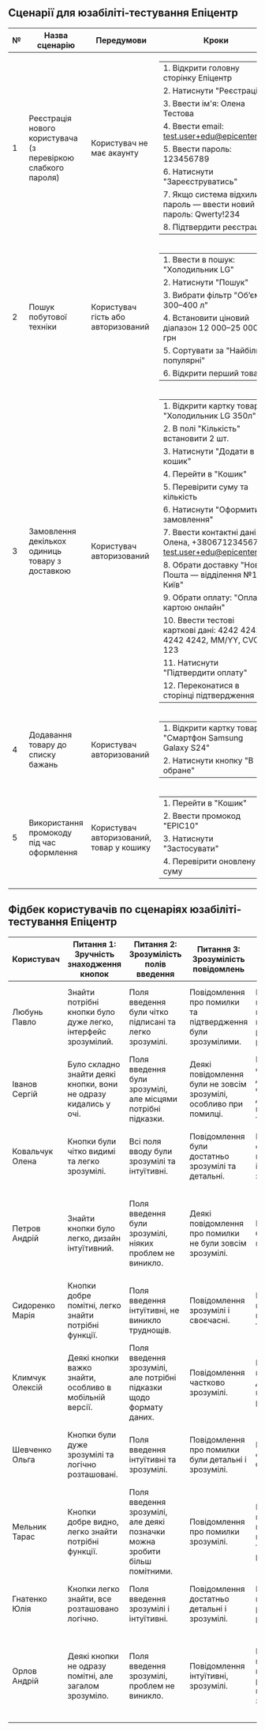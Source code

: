 ## Сценарії для юзабіліті‑тестування Епіцентр

| № | Назва сценарію | Передумови | Кроки | Очікуваний результат |
|---|----------------|------------|-------|----------------------|
| 1 | Реєстрація нового користувача (з перевіркою слабкого пароля) | Користувач не має акаунту | <table><tr><td>1. Відкрити головну сторінку Епіцентр</td></tr><tr><td>2. Натиснути "Реєстрація"</td></tr><tr><td>3. Ввести ім'я: Олена Тестова</td></tr><tr><td>4. Ввести email: test.user+edu@epicenter.ua</td></tr><tr><td>5. Ввести пароль: 123456789</td></tr><tr><td>6. Натиснути "Зареєструватись"</td></tr><tr><td>7. Якщо система відхилила пароль — ввести новий пароль: Qwerty!234</td></tr><tr><td>8. Підтвердити реєстрацію</td></tr></table> | Повідомлення про слабкий пароль або успішна реєстрація після введення надійного пароля |
| 2 | Пошук побутової техніки | Користувач гість або авторизований | <table><tr><td>1. Ввести в пошук: "Холодильник LG" </td></tr><tr><td>2. Натиснути "Пошук"</td></tr><tr><td>3. Вибрати фільтр "Об’єм 300–400 л"</td></tr><tr><td>4. Встановити ціновий діапазон 12 000–25 000 грн</td></tr><tr><td>5. Сортувати за "Найбільш популярні"</td></tr><tr><td>6. Відкрити перший товар</td></tr></table> | Показано результати, що відповідають фільтрам; картка товару містить фото, опис, ціну та кнопку "Додати в кошик" |
| 3 | Замовлення декількох одиниць товару з доставкою | Користувач авторизований | <table><tr><td>1. Відкрити картку товару "Холодильник LG 350л"</td></tr><tr><td>2. В полі "Кількість" встановити 2 шт.</td></tr><tr><td>3. Натиснути "Додати в кошик"</td></tr><tr><td>4. Перейти в "Кошик"</td></tr><tr><td>5. Перевірити суму та кількість</td></tr><tr><td>6. Натиснути "Оформити замовлення"</td></tr><tr><td>7. Ввести контактні дані: Олена, +380671234567, test.user+edu@epicenter.ua</td></tr><tr><td>8. Обрати доставку "Нова Пошта — відділення №12, Київ"</td></tr><tr><td>9. Обрати оплату: "Оплата картою онлайн"</td></tr><tr><td>10. Ввести тестові карткові дані: 4242 4242 4242 4242, MM/YY, CVC 123</td></tr><tr><td>11. Натиснути "Підтвердити оплату"</td></tr><tr><td>12. Переконатися в сторінці підтвердження</td></tr></table> | Замовлення на 2 одиниці створено; сторінка "Замовлення прийнято"; в кабінеті відображається замовлення з деталями |
| 4 | Додавання товару до списку бажань | Користувач авторизований | <table><tr><td>1. Відкрити картку товару "Смартфон Samsung Galaxy S24"</td></tr><tr><td>2. Натиснути кнопку "В обране"</td></tr></table> | Товар додається до списку бажань; відображається повідомлення "Товар додано до обраного" |
| 5 | Використання промокоду під час оформлення | Користувач авторизований, товар у кошику | <table><tr><td>1. Перейти в "Кошик"</td></tr><tr><td>2. Ввести промокод "EPIC10"</td></tr><tr><td>3. Натиснути "Застосувати"</td></tr><tr><td>4. Перевірити оновлену суму</td></tr></table> | Знижка застосована, сума до оплати оновлена, повідомлення "Промокод успішно застосовано" |


## Фідбек користувачів по сценаріях юзабіліті-тестування Епіцентр

| Користувач        | Питання 1: Зручність знаходження кнопок | Питання 2: Зрозумілість полів введення | Питання 3: Зрозумілість повідомлень | Питання 4: Легкість пошуку товару | Питання 5: Користування Епіцентр AI | Питання 6: Зручність оформлення замовлення | Питання 7: Загальна оцінка інтерфейсу |
|------------------|----------------------------------------|--------------------------------------|-----------------------------------|---------------------------------|-----------------------------------|--------------------------------------------|-------------------------------------|
| Любунь Павло     | Знайти потрібні кнопки було дуже легко, інтерфейс зрозумілий. | Поля введення були чітко підписані та легко зрозумілі. | Повідомлення про помилки та підтвердження були зрозумілими. | Пошук товару працював швидко і показував релевантні результати. | AI допоміг швидко знайти потрібний товар та порівняти ціни. | Процес оформлення замовлення був інтуїтивним та без проблем. | Інтерфейс в цілому приємний і зрозумілий. |
| Іванов Сергій    | Було складно знайти деякі кнопки, вони не одразу кидались у очі. | Поля введення були зрозумілі, але місцями потрібні підказки. | Деякі повідомлення були не зовсім зрозумілі, особливо при помилці. | Пошук товару спрацював добре, але фрази доводилось підбирати точно. | AI відповів не зовсім точно, довелося уточнювати самостійно. | Оформлення замовлення було трохи складним, не одразу зрозумів всі кроки. | Інтерфейс потребує незначних покращень у видимості кнопок. |
| Ковальчук Олена  | Кнопки були чітко видимі та легко зрозумілі. | Всі поля вводу були зрозумілі та інтуїтивні. | Повідомлення були достатньо зрозумілі та детальні. | Пошук товару спрацював нормально, інколи злегка затримувався. | AI дав чіткі поради та допоміг швидко знайти потрібний товар. | Процес оформлення замовлення пройшов без труднощів. | Загальна навігація інтерфейсу зрозуміла і логічна. |
| Петров Андрій    | Знайти кнопки було легко, дизайн інтуїтивний. | Поля введення були зрозумілі, ніяких проблем не виникло. | Деякі повідомлення про помилки не були зовсім зрозумілі. | Пошук товару був простим і швидким. | AI допоміг зорієнтуватися у доступних акціях та знижках. | Оформлення замовлення було в цілому зрозумілим, але деякі підказки були корисні. | Інтерфейс в цілому логічний та комфортний. |
| Сидоренко Марія  | Кнопки добре помітні, легко знайти потрібні функції. | Поля введення інтуїтивні, не виникло труднощів. | Повідомлення зрозумілі і своєчасні. | Пошук працював швидко і точно. | AI швидко відповів на запит щодо наявності товару. | Оформлення замовлення проходило без проблем. | Інтерфейс приємний для користувача, навігація проста. |
| Климчук Олексій  | Деякі кнопки важко знайти, особливо в мобільній версії. | Поля введення зрозумілі, але потрібні підказки щодо формату даних. | Повідомлення частково зрозумілі. | Пошук працював добре, інколи видавав зайві результати. | AI не завжди зрозумів моє питання, довелося перепитувати. | Оформлення замовлення зрозуміле, але довго шукав опцію доставки. | Інтерфейс загалом зручний, але можна покращити мобільну версію. |
| Шевченко Ольга   | Кнопки були дуже зрозумілі та логічно розташовані. | Поля введення інтуїтивні та зрозумілі. | Повідомлення про помилки були детальні і зрозумілі. | Пошук товару спрацював без проблем. | AI надав точну інформацію про характеристики та сумісність товару. | Оформлення замовлення було швидким і простим. | Інтерфейс комфортний та зрозумілий для користувача. |
| Мельник Тарас    | Кнопки добре видно, легко знайти потрібні функції. | Поля введення зрозумілі, але деякі позначки можна зробити більш помітними. | Повідомлення про помилки зрозумілі. | Пошук працював швидко і показував точні результати. | AI допоміг зорієнтуватися серед різних моделей товарів. | Процес оформлення замовлення був інтуїтивний. | Загальна оцінка інтерфейсу позитивна. |
| Гнатенко Юлія    | Кнопки легко знайти, все розташовано логічно. | Поля введення зрозумілі і інтуїтивні. | Повідомлення достатньо детальні і зрозумілі. | Пошук швидкий, результати релевантні. | AI дав корисні поради щодо аксесуарів і додаткових опцій. | Оформлення замовлення пройшло без складнощів. | Інтерфейс дуже зручний для користувача. |
| Орлов Андрій     | Деякі кнопки не одразу помітні, але загалом зрозуміло. | Поля введення зрозумілі, проблем не виникло. | Повідомлення інтуїтивні, зрозумілі. | Пошук працював швидко, результати відповідали запиту. | AI допоміг швидко порівняти ціни і знайти оптимальний варіант. | Оформлення замовлення зрозуміле, але деякі додаткові опції можна зробити більш помітними. | Інтерфейс загалом комфортний і логічний. |
